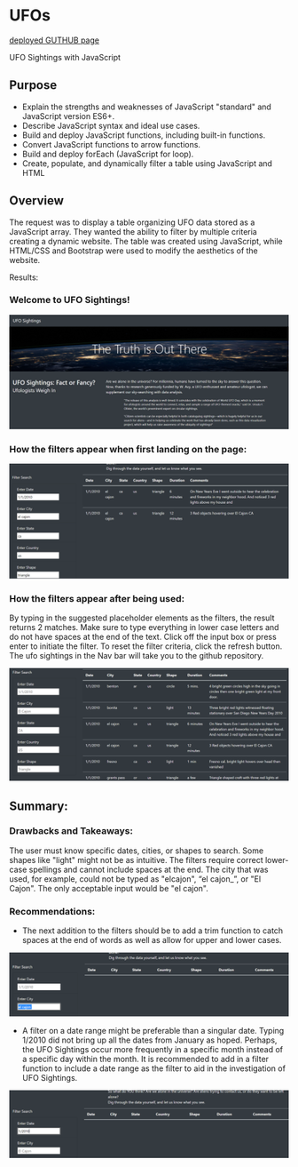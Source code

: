 # UFOs

[deployed GUTHUB page](https://dennispsmith5676.github.io/UFOs/)

UFO Sightings with JavaScript

## Purpose
- Explain the strengths and weaknesses of JavaScript "standard" and JavaScript version ES6+.
- Describe JavaScript syntax and ideal use cases.
- Build and deploy JavaScript functions, including built-in functions.
- Convert JavaScript functions to arrow functions.
- Build and deploy forEach (JavaScript for loop).
- Create, populate, and dynamically filter a table using JavaScript and HTML
## Overview
The request was to display a table organizing UFO data stored as a JavaScript array. They wanted the ability to filter by multiple criteria creating a dynamic website. The table was created using JavaScript, while HTML/CSS and Bootstrap were used to modify the aesthetics of the website.

Results:

### Welcome to UFO Sightings!

![1](static/images/top.png)


### How the filters appear when first landing on the page:

![2](static/images/working_filters.png)

### How the filters appear after being used:
By typing in the suggested placeholder elements as the filters, the result returns 2 matches. Make sure to type everything in lower case letters and do not have spaces at the end of the text. Click off the input box or press enter to initiate the filter. To reset the filter criteria, click the refresh button. The ufo sightings in the Nav bar will take you to the github repository.

![3](static/images/bottom.png)

## Summary:
### Drawbacks and Takeaways:
The user must know specific dates, cities, or shapes to search. Some shapes like "light" might not be as intuitive. The filters require correct lower-case spellings and cannot include spaces at the end. The city that was used, for example, could not be typed as "elcajon", “el cajon_”, or "El Cajon". The only acceptable input would be "el cajon".

### Recommendations:
 - The next addition to the filters should be to add a trim function to catch spaces at the end of words as well as allow for upper and lower cases. 

![4](static/images/trim.png)

- A filter on a date range might be preferable than a singular date. Typing 1/2010 did not bring up all the dates from January as hoped. Perhaps, the UFO Sightings occur more frequently in a specific month instead of a specific day within the month. It is recommended to add in a filter function to include a date range as the filter to aid in the investigation of UFO Sightings.

![5](static/images/date.png)